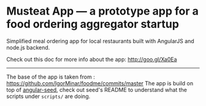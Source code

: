 # Musteat App — a prototype app for a food ordering aggregator startup

Simplified meal ordering app for local restaurants built with AngularJS
and node.js backend.

Check out this doc for more info about the app: http://goo.gl/Xa0Ea

---

The base of the app is taken from : https://github.com/IgorMinar/foodme/commits/master
The app is build on top of [angular-seed](http://github.com/angular/angular-seed),
check out seed's README to understand what the scripts under `scripts/` are doing.